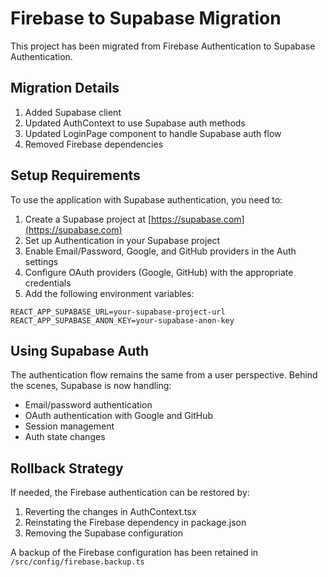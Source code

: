 # Firebase to Supabase Migration

This project has been migrated from Firebase Authentication to Supabase Authentication.

## Migration Details

1. Added Supabase client
2. Updated AuthContext to use Supabase auth methods
3. Updated LoginPage component to handle Supabase auth flow
4. Removed Firebase dependencies

## Setup Requirements

To use the application with Supabase authentication, you need to:

1. Create a Supabase project at [https://supabase.com](https://supabase.com)
2. Set up Authentication in your Supabase project
3. Enable Email/Password, Google, and GitHub providers in the Auth settings
4. Configure OAuth providers (Google, GitHub) with the appropriate credentials
5. Add the following environment variables:

```
REACT_APP_SUPABASE_URL=your-supabase-project-url
REACT_APP_SUPABASE_ANON_KEY=your-supabase-anon-key
```

## Using Supabase Auth

The authentication flow remains the same from a user perspective. Behind the scenes, Supabase is now handling:

- Email/password authentication
- OAuth authentication with Google and GitHub
- Session management
- Auth state changes

## Rollback Strategy

If needed, the Firebase authentication can be restored by:
1. Reverting the changes in AuthContext.tsx
2. Reinstating the Firebase dependency in package.json
3. Removing the Supabase configuration

A backup of the Firebase configuration has been retained in `/src/config/firebase.backup.ts`
